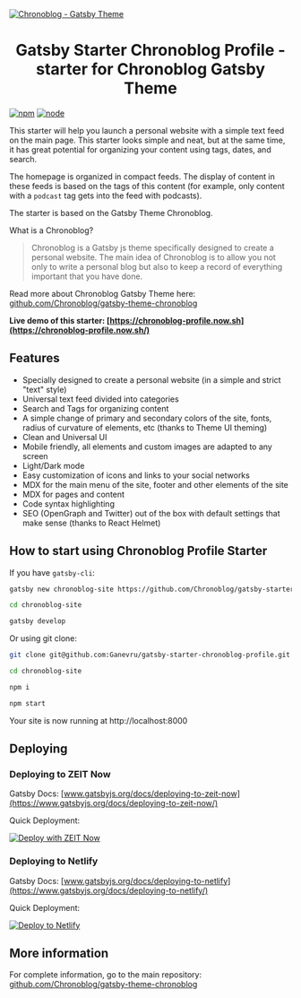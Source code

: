 <a href="https://chronoblog-profile.now.sh" target="_blank">
<img src="https://github.com/Chronoblog/gatsby-theme-chronoblog/raw/master/assets/st-banner-profile.png" alt="Chronoblog - Gatsby Theme" />
</a>

<h1 align="center">
Gatsby Starter Chronoblog Profile - starter for Chronoblog Gatsby Theme
</h1>

[![npm](https://img.shields.io/npm/v/gatsby-theme-chronoblog?color=brightgreen)](https://www.npmjs.com/package/gatsby-theme-chronoblog) [![node](https://img.shields.io/node/v/gatsby-theme-chronoblog)](https://www.npmjs.com/package/gatsby-theme-chronoblog)

This starter will help you launch a personal website with a simple text feed on the main page. This starter looks simple and neat, but at the same time, it has great potential for organizing your content using tags, dates, and search.

The homepage is organized in compact feeds. The display of content in these feeds is based on the tags of this content (for example, only content with a `podcast` tag gets into the feed with podcasts).

The starter is based on the Gatsby Theme Chronoblog.

What is a Chronoblog?

> Chronoblog is a Gatsby js theme specifically designed to create a personal website. The main idea of ​​Chronoblog is to allow you not only to write a personal blog but also to keep a record of everything important that you have done.

Read more about Chronoblog Gatsby Theme here: [github.com/Chronoblog/gatsby-theme-chronoblog](https://github.com/Chronoblog/gatsby-theme-chronoblog)

**Live demo of this starter: [https://chronoblog-profile.now.sh](https://chronoblog-profile.now.sh/)**

## Features

- Specially designed to create a personal website (in a simple and strict "text" style)
- Universal text feed divided into categories
- Search and Tags for organizing content
- A simple change of primary and secondary colors of the site, fonts, radius of curvature of elements, etc (thanks to Theme UI theming)
- Clean and Universal UI
- Mobile friendly, all elements and custom images are adapted to any screen
- Light/Dark mode
- Easy customization of icons and links to your social networks
- MDX for the main menu of the site, footer and other elements of the site
- MDX for pages and content
- Code syntax highlighting
- SEO (OpenGraph and Twitter) out of the box with default settings that make sense (thanks to React Helmet)

## How to start using Chronoblog Profile Starter

If you have `gatsby-cli`:

```sh
gatsby new chronoblog-site https://github.com/Chronoblog/gatsby-starter-chronoblog-profile

cd chronoblog-site

gatsby develop
```

Or using git clone:

```sh
git clone git@github.com:Ganevru/gatsby-starter-chronoblog-profile.git chronoblog-site

cd chronoblog-site

npm i

npm start
```

Your site is now running at http://localhost:8000

## Deploying

### Deploying to ZEIT Now

Gatsby Docs: [www.gatsbyjs.org/docs/deploying-to-zeit-now](https://www.gatsbyjs.org/docs/deploying-to-zeit-now/)

Quick Deployment:

[![Deploy with ZEIT Now](https://zeit.co/button)](https://zeit.co/new/project?template=https://github.com/Chronoblog/gatsby-starter-chronoblog-profile)

### Deploying to Netlify

Gatsby Docs: [www.gatsbyjs.org/docs/deploying-to-netlify](https://www.gatsbyjs.org/docs/deploying-to-netlify/)

Quick Deployment:

[![Deploy to Netlify](https://www.netlify.com/img/deploy/button.svg)](https://app.netlify.com/start/deploy?repository=https://github.com/Chronoblog/gatsby-starter-chronoblog-profile)

## More information

For complete information, go to the main repository: [github.com/Chronoblog/gatsby-theme-chronoblog](https://github.com/Chronoblog/gatsby-theme-chronoblog)

